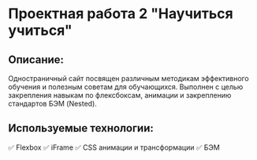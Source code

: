 # Проектная работа 2 "Научиться учиться"

## Описание:
Одностраничный сайт посвящен различным методикам эффективного обучения и полезным советам для обучающихся. Выполнен с целью закрепления навыкам по флексбоксам, анимации и закреплению стандартов БЭМ (Nested).

## Используемые технологии:
:white_check_mark: Flexbox
:white_check_mark: iFrame
:white_check_mark: CSS анимации и трансформации
:white_check_mark: БЭМ
